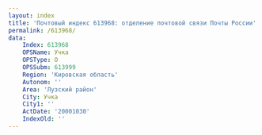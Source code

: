 ```yaml
---
layout: index
title: 'Почтовый индекс 613968: отделение почтовой связи Почты России'
permalink: /613968/
data:
    Index: 613968
    OPSName: Учка
    OPSType: О
    OPSSubm: 613999
    Region: 'Кировская область'
    Autonom: ''
    Area: 'Лузский район'
    City: Учка
    City1: ''
    ActDate: '20001030'
    IndexOld: ''
---
```

